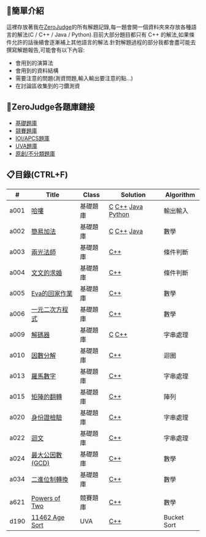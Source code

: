 ## 📃簡單介紹

這裡存放著我在[ZeroJudge](https://zerojudge.tw)的所有解題記錄,每一題會開一個資料夾來存放各種語言的解法(C / C++ / Java / Python).目前大部分題目都只有 C++ 的解法,如果條件允許的話後續會逐漸補上其他語言的解法.針對解題過程的部分我都會盡可能去撰寫解題報告,可能會有以下內容:
- 會用到的演算法
- 會用到的資料結構
- 需要注意的問題(測資問題,輸入輸出要注意的點...)
- 在討論區收集到的刁鑽測資

## 🔗ZeroJudge各題庫鏈接
- [基礎題庫](https://zerojudge.tw/Problems?tabid=BASIC#tab00)
- [競賽題庫](https://zerojudge.tw/Problems?tabid=CONTEST#tab01)
- [IOI/APCS題庫](https://zerojudge.tw/Problems?tabid=TOI#tab02)
- [UVA題庫](https://zerojudge.tw/Problems?tabid=UVA#tab03)
- [原創/不分類題庫](https://zerojudge.tw/Problems?tabid=ORIGINAL#tab04)

## 📋目錄(CTRL+F)

<!-- |題號|[題目名稱](題目鏈接)|題庫|[Click Here👈](解題報告鏈接)|演算法/資料結構的使用| -->
<!-- ||[]()||[]()|| -->

| # | Title | Class | Solution | Algorithm |
| - | ----- | ----- |----------| --------- |
|a001|[哈嘍](https://zerojudge.tw/ShowProblem?problemid=a001)|基礎題庫| [C](https://github.com/CalvinWan0101/ZeroJudge/blob/main/Basic/a001_%E5%93%88%E5%9B%89/a001.c) [C++](https://github.com/CalvinWan0101/ZeroJudge/blob/main/Basic/a001_%E5%93%88%E5%9B%89/a001.cpp) [Java](https://github.com/CalvinWan0101/ZeroJudge/blob/main/Basic/a001_%E5%93%88%E5%9B%89/a001.java) [Python](https://github.com/CalvinWan0101/ZeroJudge/blob/main/Basic/a001_%E5%93%88%E5%9B%89/a001.py)| 輸出輸入 |
|a002|[簡易加法](https://zerojudge.tw/ShowProblem?problemid=a002)|基礎題庫|[C](https://github.com/CalvinWan0101/ZeroJudge/blob/main/Basic/a002_%E7%B0%A1%E6%98%93%E5%8A%A0%E6%B3%95/a002.c) [C++](https://github.com/CalvinWan0101/ZeroJudge/blob/main/Basic/a002_%E7%B0%A1%E6%98%93%E5%8A%A0%E6%B3%95/a002.cpp) [Java](https://github.com/CalvinWan0101/ZeroJudge/blob/main/Basic/a002_%E7%B0%A1%E6%98%93%E5%8A%A0%E6%B3%95/a002.java)| 數學 |
|a003|[兩光法師](https://zerojudge.tw/ShowProblem?problemid=a003)|基礎題庫|[C++](https://github.com/CalvinWan0101/ZeroJudge/blob/main/Basic/a003_%E5%85%A9%E5%85%89%E6%B3%95%E5%B8%AB%E5%8D%A0%E5%8D%9C%E8%A1%93/a003.cpp)|條件判斷|
|a004|[文文的求婚](https://zerojudge.tw/ShowProblem?problemid=a004)|基礎題庫|[C++](https://github.com/CalvinWan0101/ZeroJudge/blob/main/Basic/a004_%E6%96%87%E6%96%87%E7%9A%84%E6%B1%82%E5%A9%9A/a004.cpp)| 條件判斷 |
|a005|[Eva的回家作業](https://zerojudge.tw/ShowProblem?problemid=a005)|基礎題庫|[C++](https://github.com/CalvinWan0101/ZeroJudge/blob/main/Basic/a005_Eva%E7%9A%84%E5%9B%9E%E5%AE%B6%E4%BD%9C%E6%A5%AD/a005.cpp)| 數學 |
|a006|[一元二次方程式](https://zerojudge.tw/ShowProblem?problemid=a006)|基礎題庫|[C++](https://github.com/CalvinWan0101/ZeroJudge/blob/main/Basic/a006_%E4%B8%80%E5%85%83%E4%BA%8C%E6%AC%A1%E6%96%B9%E7%A8%8B%E5%BC%8F/a006.cpp)| 數學 |
|a009|[解碼器](https://zerojudge.tw/ShowProblem?problemid=a009)|基礎題庫|[C](https://github.com/CalvinWan0101/ZeroJudge/blob/main/Basic/a009_%E8%A7%A3%E7%A2%BC%E5%99%A8/a009.c) [C++](https://github.com/CalvinWan0101/ZeroJudge/blob/main/Basic/a009_%E8%A7%A3%E7%A2%BC%E5%99%A8/a009.cpp)| 字串處理 |
|a010|[因數分解](https://zerojudge.tw/ShowProblem?problemid=a010)|基礎題庫|[C++](https://github.com/CalvinWan0101/ZeroJudge/blob/main/Basic/a010_%E5%9B%A0%E6%95%B8%E5%88%86%E8%A7%A3/a010.cpp)| 迴圈 |
|a013|[羅馬數字](https://zerojudge.tw/ShowProblem?problemid=a013)|基礎題庫|[C++](https://github.com/CalvinWan0101/ZeroJudge/blob/main/Basic/a013_%E7%BE%85%E9%A6%AC%E6%95%B8%E5%AD%97/a013.cpp)| 字串處理 |
|a015|[矩陣的翻轉](https://zerojudge.tw/ShowProblem?problemid=a015)|基礎題庫|[C++](https://github.com/CalvinWan0101/ZeroJudge/blob/main/Basic/a015_%E7%9F%A9%E9%99%A3%E7%9A%84%E5%8F%8D%E8%BD%89/a015.cpp)| 陣列 |
|a020|[身份證檢驗](https://zerojudge.tw/ShowProblem?problemid=a020)|基礎題庫|[C++](https://github.com/CalvinWan0101/ZeroJudge/blob/main/Basic/a020_%E8%BA%AB%E4%BB%BD%E8%AD%89%E9%A9%97%E7%AE%97/a020.cpp)|字串處理|
|a022|[迴文](https://zerojudge.tw/ShowProblem?problemid=a022)|基礎題庫|[C++](https://github.com/CalvinWan0101/ZeroJudge/blob/main/Basic/a022_%E8%BF%B4%E6%96%87/a022.cpp)|字串處理|
|a024|[最大公因數(GCD)](https://zerojudge.tw/ShowProblem?problemid=a024)|基礎題庫|[C++](https://github.com/CalvinWan0101/ZeroJudge/blob/main/Basic/a024_%E6%9C%80%E5%A4%A7%E5%85%AC%E5%9B%A0%E6%95%B8(GCD)/a024.cpp)|數學|
|a034|[二進位制轉換](https://zerojudge.tw/ShowProblem?problemid=a034)|基礎題庫|[C++](https://github.com/CalvinWan0101/ZeroJudge/blob/main/Basic/a034_%E4%BA%8C%E9%80%B2%E4%BD%8D%E5%88%B6%E8%BD%89%E6%8F%9B/a034.cpp)|數學|
||||||
|a621|[Powers of Two](https://zerojudge.tw/ShowProblem?problemid=a621)|競賽題庫|[C++](https://github.com/CalvinWan0101/ZeroJudge/blob/main/Contest/a621_1.Powers_of_Two/a621.cpp)|數學|
|d190|[11462 Age Sort](https://zerojudge.tw/ShowProblem?problemid=d190)|UVA|[C++](https://github.com/CalvinWan0101/ZeroJudge/blob/main/UVA/d190_11462_Age_Sort/d190.cpp)|Bucket Sort|